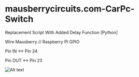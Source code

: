 # mausberrycircuits.com-CarPc-Switch
Replacement Script With Added Delay Function [Python]


Wire Mausberry // Raspberry PI GPIO

Pin IN         <->      Pin 24

Pin OUT        <->      Pin 23


![Alt text](/photo/pinoutRPI23.jpg?raw=true "Pin Out")
